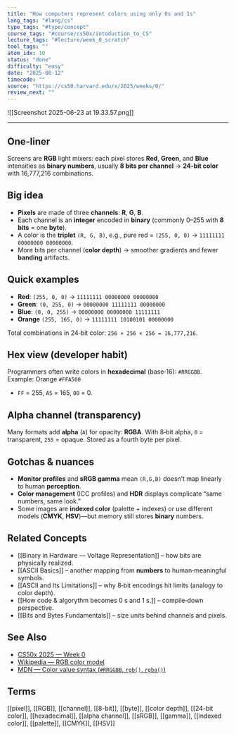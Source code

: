 ```yaml
---
title: "How computers represent colors using only 0s and 1s"  
lang_tags: "#lang/cs"
type_tags: "#type/concept"
course_tags: "#course/cs50x/intoduction_to_CS"
lecture_tags: "#lecture/week_0_scratch"
tool_tags: ""
atom_idx: 10
status: "done"
difficulty: "easy"
date: "2025-08-12"
timecode: ""
source: "https://cs50.harvard.edu/x/2025/weeks/0/"
review_next: ""
---
```


![[Screenshot 2025-06-23 at 19.33.57.png]]

---

## **One-liner**

Screens are **RGB** light mixers: each pixel stores **Red**, **Green**, and **Blue** intensities as **binary numbers**, usually **8 bits per channel** → **24‑bit color** with 16,777,216 combinations.

## Big idea

- **Pixels** are made of three **channels**: **R**, **G**, **B**.  
- Each channel is an **integer** encoded in **binary** (commonly 0–255 with **8 bits** = one **byte**).  
- A color is the **triplet** `(R, G, B)`, e.g., pure red = `(255, 0, 0)` → `11111111 00000000 00000000`.  
- More bits per channel (**color depth**) → smoother gradients and fewer **banding** artifacts.

## Quick examples

- **Red**: `(255, 0, 0)` → `11111111 00000000 00000000`  
- **Green**: `(0, 255, 0)` → `00000000 11111111 00000000`  
- **Blue**: `(0, 0, 255)` → `00000000 00000000 11111111`  
- **Orange** `(255, 165, 0)` → `11111111 10100101 00000000`

Total combinations in 24‑bit color: `256 × 256 × 256 = 16,777,216`.

## Hex view (developer habit)

Programmers often write colors in **hexadecimal** (base‑16): `#RRGGBB`.  
Example: Orange `#FFA500`  
- `FF` = 255, `A5` = 165, `00` = 0.

## Alpha channel (transparency)

Many formats add **alpha** (`A`) for opacity: **RGBA**. With 8‑bit alpha, `0` = transparent, `255` = opaque. Stored as a fourth byte per pixel.

## Gotchas & nuances

- **Monitor profiles** and **sRGB gamma** mean `(R,G,B)` doesn’t map linearly to human **perception**.  
- **Color management** (ICC profiles) and **HDR** displays complicate “same numbers, same look.”  
- Some images are **indexed color** (palette + indexes) or use different models (**CMYK**, **HSV**)—but memory still stores **binary** numbers.

## Related Concepts

- [[Binary in Hardware — Voltage Representation]] – how bits are physically realized.  
- [[ASCII Basics]] – another mapping from **numbers** to human‑meaningful symbols.  
- [[ASCII and Its Limitations]] – why 8‑bit encodings hit limits (analogy to color depth).  
- [[How code & algorythm becomes 0 s and 1 s.]] – compile‑down perspective.  
- [[Bits and Bytes Fundamentals]] – size units behind channels and pixels.

## See Also

- [CS50x 2025 — Week 0](https://cs50.harvard.edu/x/2025/weeks/0/)  
- [Wikipedia — RGB color model](https://en.wikipedia.org/wiki/RGB_color_model)  
- [MDN — Color value syntax (`#RRGGBB`, `rgb()`, `rgba()`)](https://developer.mozilla.org/en-US/docs/Web/CSS/color_value)  

## Terms

[[pixel]], [[RGB]], [[channel]], [[8-bit]], [[byte]], [[color depth]], [[24-bit color]], [[hexadecimal]], [[alpha channel]], [[sRGB]], [[gamma]], [[indexed color]], [[palette]], [[CMYK]], [[HSV]]
